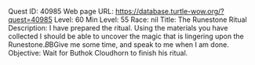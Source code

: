 Quest ID: 40985
Web page URL: https://database.turtle-wow.org/?quest=40985
Level: 60
Min Level: 55
Race: nil
Title: The Runestone Ritual
Description: I have prepared the ritual. Using the materials you have collected I should be able to uncover the magic that is lingering upon the Runestone.$B$BGive me some time, and speak to me when I am done.
Objective: Wait for Buthok Cloudhorn to finish his ritual.
